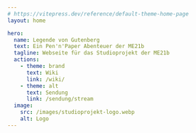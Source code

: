 ```yaml
---
# https://vitepress.dev/reference/default-theme-home-page
layout: home

hero:
  name: Legende von Gutenberg
  text: Ein Pen'n'Paper Abenteuer der ME21b
  tagline: Webseite für das Studioprojekt der ME21b
  actions:
    - theme: brand
      text: Wiki
      link: /wiki/
    - theme: alt
      text: Sendung
      link: /sendung/stream
  image:
    src: /images/studioprojekt-logo.webp
    alt: Logo
---
```

